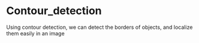 # Contour_detection
Using contour detection, we can detect the borders of objects, and localize them easily in an image
